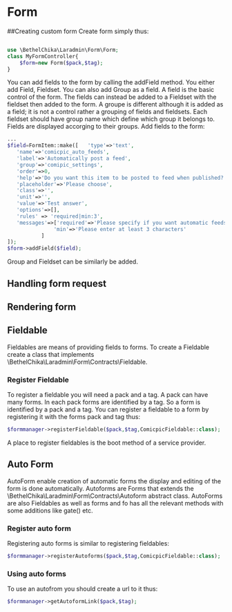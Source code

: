 # Form
##Creating custom form 
Create form simply thus:
```php

use \BethelChika\Laradmin\Form\Form;
class MyFormController{
    $form=new Form($pack,$tag);
}
```

You can add fields to the form by calling the addField method. You either add Field, Fieldset. You can also add  Group as a field.  A field is the basic control of the form. The fields can instead be added to a Fieldset with the fieldset then added to the form. A groupe is different although it is added as a field; it is not a control rather a grouping of fields and fieldsets. Each fieldset should have group name which define which group it belongs to. Fields are displayed accorging to their groups.
 Add fields to the form:
 ```php
 ...
$field=FormItem::make([   'type'=>'text',
    'name'=>'comicpic_auto_feeds',
    'label'=>'Automatically post a feed',
    'group'=>'comipic_settings',
    'order'=>0,
    'help'=>'Do you want this item to be posted to feed when published?',
    'placeholder'=>'Please choose',
    'class'=>'',
    'unit'=>'',
    'value'=>'Test answer',
    'options'=>[],
    'rules' => 'required|min:3',
    'messages'=>['required'=>'Please specify if you want automatic feeds when you publish',
                'min'=>'Please enter at least 3 characters'
            ]
]);
$form->addField($field);
 ```
Group and Fieldset can be similarly be added.
## Handling form request

## Rendering form

## Fieldable
Fieldables are means of providing fields to forms. To create a Fieldable create a class that implements \BethelChika\Laradmin\Form\Contracts\Fieldable. 
### Register Fieldable
To register a fieldable you will need a pack and a tag. A pack can have many forms. In each pack forms are identified by a tag. So a form is identified by a pack and a tag. You can register a fieldable to a form by registering it with the forms pack and tag thus:
```php
$formmanager->registerFieldable($pack,$tag,ComicpicFieldable::class);
```
A place to register fieldables is the boot method of a service provider.

## Auto Form
AutoForm enable creation of automatic forms the display and editing of the form is done automatically. Autoforms are Forms that extends the \BethelChika\Laradmin\Form\Contracts\Autoform abstract class. AutoForms are also Fieldables as well as forms and fo has all the relevant methods with some additions like gate() etc.
### Register auto form
Registering auto forms is similar to registering fieldables:
```php
$formmanager->registerAutoforms($pack,$tag,ComicpicFieldable::class);
```
### Using auto forms
To use an autofrom you should create a  url to it thus:
```php
$formmanager->getAutoformLink($pack,$tag);
```